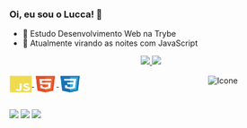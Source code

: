 ### Oi, eu sou o Lucca! 👋

- 🔭 Estudo Desenvolvimento Web na Trybe
- 🌱 Atualmente virando as noites com JavaScript

<div align="center">
  <a href="https://github.com/luccarendall">
  <img height="125" src="https://github-readme-stats.vercel.app/api?username=LuccaRendall&show_icons=true&theme=github_dark&include_all_commits=true&count_private=true"/>
  <img height="125" src="https://github-readme-stats.vercel.app/api/top-langs/?username=luccarendall&layout=compact&langs_count=7&theme=github_dark"/>      
</div>
  
  <div style="display: inline_block"><br>
    
  <img align="center" alt="Lucca-Js" height="30" width="40" src="https://raw.githubusercontent.com/devicons/devicon/master/icons/javascript/javascript-plain.svg">
  <img align="center" alt="Lucca-HTML" height="30" width="40" src="https://raw.githubusercontent.com/devicons/devicon/master/icons/html5/html5-original.svg">
  <img align="center" alt="Lucca-CSS" height="30" width="40" src="https://raw.githubusercontent.com/devicons/devicon/master/icons/css3/css3-original.svg">
  <img align="right" alt="Icone" height="112" width="150" src= "https://i.pinimg.com/originals/f7/46/fc/f746fccce17d810554a5d40ce7a985f5.gif">
  </div>
    
##
<div>
  <a href="https://instagram.com/luccarendall" target="_blank"><img src="https://img.shields.io/badge/-Instagram-%23E4405F?style=for-the-badge&logo=instagram&logoColor=white" target="_blank"></a>
  <a href = "mailto:luccarendall1@gmail.com"><img src="https://img.shields.io/badge/-Gmail-%23333?style=for-the-badge&logo=gmail&logoColor=white" target="_blank"></a>
  <a href="https://www.linkedin.com/in/lucca-rendall" target="_blank"><img src="https://img.shields.io/badge/-LinkedIn-%230077B5?style=for-the-badge&logo=linkedin&logoColor=white" target="_blank"></a> 
</div>
